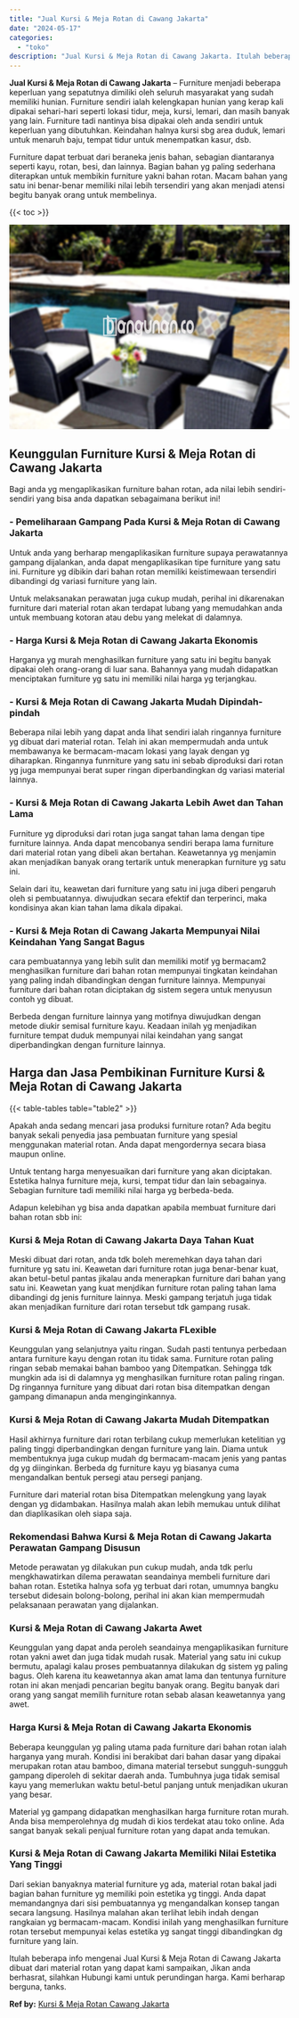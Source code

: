 ```yaml
---
title: "Jual Kursi & Meja Rotan di Cawang Jakarta"
date: "2024-05-17"
categories: 
  - "toko"
description: "Jual Kursi & Meja Rotan di Cawang Jakarta. Itulah beberapa info mengenai Jual Kursi & Meja Rotan di Cawang Jakarta dibuat dari material rotan yang dapat kami..."
---
```


**Jual Kursi & Meja Rotan di Cawang Jakarta** – Furniture menjadi beberapa keperluan yang sepatutnya dimiliki oleh seluruh masyarakat yang sudah memiliki hunian. Furniture sendiri ialah kelengkapan hunian yang kerap kali dipakai sehari-hari seperti lokasi tidur, meja, kursi, lemari, dan masih banyak yang lain. Furniture tadi nantinya bisa dipakai oleh anda sendiri untuk keperluan yang dibutuhkan. Keindahan halnya kursi sbg area duduk, lemari untuk menaruh baju, tempat tidur untuk menempatkan kasur, dsb.

Furniture dapat terbuat dari beraneka jenis bahan, sebagian diantaranya seperti kayu, rotan, besi, dan lainnya. Bagian bahan yg paling sederhana diterapkan untuk membikin furniture yakni bahan rotan. Macam bahan yang satu ini benar-benar memiliki nilai lebih tersendiri yang akan menjadi atensi begitu banyak orang untuk membelinya.

{{< toc >}}

![Jual Kursi & Meja Rotan di Cawang Jakarta](/images/kursi-meja-rotan-murah40.png)

## Keunggulan Furniture Kursi & Meja Rotan di Cawang Jakarta

Bagi anda yg mengaplikasikan furniture bahan rotan, ada nilai lebih sendiri-sendiri yang bisa anda dapatkan sebagaimana berikut ini!

### \- Pemeliharaan Gampang Pada Kursi & Meja Rotan di Cawang Jakarta

Untuk anda yang berharap mengaplikasikan furniture supaya perawatannya gampang dijalankan, anda dapat mengaplikasikan tipe furniture yang satu ini. Furniture yg dibikin dari bahan rotan memiliki keistimewaan tersendiri dibandingi dg variasi furniture yang lain.

Untuk melaksanakan perawatan juga cukup mudah, perihal ini dikarenakan furniture dari material rotan akan terdapat lubang yang memudahkan anda untuk membuang kotoran atau debu yang melekat di dalamnya.

### \- Harga Kursi & Meja Rotan di Cawang Jakarta Ekonomis

Harganya yg murah menghasilkan furniture yang satu ini begitu banyak dipakai oleh orang-orang di luar sana. Bahannya yang mudah didapatkan menciptakan furniture yg satu ini memiliki nilai harga yg terjangkau.

### \- Kursi & Meja Rotan di Cawang Jakarta Mudah Dipindah-pindah

Beberapa nilai lebih yang dapat anda lihat sendiri ialah ringannya furniture yg dibuat dari material rotan. Telah ini akan mempermudah anda untuk membawanya ke bermacam-macam lokasi yang layak dengan yg diharapkan. Ringannya funrniture yang satu ini sebab diproduksi dari rotan yg juga mempunyai berat super ringan diperbandingkan dg variasi material lainnya.

### \- Kursi & Meja Rotan di Cawang Jakarta Lebih Awet dan Tahan Lama

Furniture yg diproduksi dari rotan juga sangat tahan lama dengan tipe furniture lainnya. Anda dapat mencobanya sendiri berapa lama furniture dari material rotan yang dibeli akan bertahan. Keawetannya yg menjamin akan menjadikan banyak orang tertarik untuk menerapkan furniture yg satu ini.

Selain dari itu, keawetan dari furniture yang satu ini juga diberi pengaruh oleh si pembuatannya. diwujudkan secara efektif dan terperinci, maka kondisinya akan kian tahan lama dikala dipakai.

### \- Kursi & Meja Rotan di Cawang Jakarta Mempunyai Nilai Keindahan Yang Sangat Bagus

cara pembuatannya yang lebih sulit dan memiliki motif yg bermacam2 menghasilkan furniture dari bahan rotan mempunyai tingkatan keindahan yang paling indah dibandingkan dengan furniture lainnya. Mempunyai furniture dari bahan rotan diciptakan dg sistem segera untuk menyusun contoh yg dibuat.

Berbeda dengan furniture lainnya yang motifnya diwujudkan dengan metode diukir semisal furniture kayu. Keadaan inilah yg menjadikan furniture tempat duduk mempunyai nilai keindahan yang sangat diperbandingkan dengan furniture lainnya.

## Harga dan Jasa Pembikinan Furniture Kursi & Meja Rotan di Cawang Jakarta

{{< table-tables table="table2" >}}

Apakah anda sedang mencari jasa produksi furniture rotan? Ada begitu banyak sekali penyedia jasa pembuatan furniture yang spesial menggunakan material rotan. Anda dapat mengordernya secara biasa maupun online.

Untuk tentang harga menyesuaikan dari furniture yang akan diciptakan. Estetika halnya furniture meja, kursi, tempat tidur dan lain sebagainya. Sebagian furniture tadi memiliki nilai harga yg berbeda-beda.

Adapun kelebihan yg bisa anda dapatkan apabila membuat furniture dari bahan rotan sbb ini:

### Kursi & Meja Rotan di Cawang Jakarta Daya Tahan Kuat

Meski dibuat dari rotan, anda tdk boleh meremehkan daya tahan dari furniture yg satu ini. Keawetan dari furniture rotan juga benar-benar kuat, akan betul-betul pantas jikalau anda menerapkan furniture dari bahan yang satu ini. Keawetan yang kuat menjdikan furniture rotan paling tahan lama dibandingi dg jenis furniture lainnya. Meski gampang terjatuh juga tidak akan menjadikan furniture dari rotan tersebut tdk gampang rusak.

### Kursi & Meja Rotan di Cawang Jakarta FLexible

Keunggulan yang selanjutnya yaitu ringan. Sudah pasti tentunya perbedaan antara furniture kayu dengan rotan itu tidak sama. Furniture rotan paling ringan sebab memakai bahan bamboo yang Ditempatkan. Sehingga tdk mungkin ada isi di dalamnya yg menghasilkan furniture rotan paling ringan. Dg ringannya furniture yang dibuat dari rotan bisa ditempatkan dengan gampang dimanapun anda menginginkannya.

### Kursi & Meja Rotan di Cawang Jakarta Mudah Ditempatkan

Hasil akhirnya furniture dari rotan terbilang cukup memerlukan ketelitian yg paling tinggi diperbandingkan dengan furniture yang lain. Diama untuk membentuknya juga cukup mudah dg bermacam-macam jenis yang pantas dg yg diinginkan. Berbeda dg furniture kayu yg biasanya cuma mengandalkan bentuk persegi atau persegi panjang.

Furniture dari material rotan bisa Ditempatkan melengkung yang layak dengan yg didambakan. Hasilnya malah akan lebih memukau untuk dilihat dan diaplikasikan oleh siapa saja.

### Rekomendasi Bahwa Kursi & Meja Rotan di Cawang Jakarta Perawatan Gampang Disusun

Metode perawatan yg dilakukan pun cukup mudah, anda tdk perlu mengkhawatirkan dilema perawatan seandainya membeli furniture dari bahan rotan. Estetika halnya sofa yg terbuat dari rotan, umumnya bangku tersebut didesain bolong-bolong, perihal ini akan kian mempermudah pelaksanaan perawatan yang dijalankan.

### Kursi & Meja Rotan di Cawang Jakarta Awet

Keunggulan yang dapat anda peroleh seandainya mengaplikasikan furniture rotan yakni awet dan juga tidak mudah rusak. Material yang satu ini cukup bermutu, apalagi kalau proses pembuatannya dilakukan dg sistem yg paling bagus. Oleh karena itu keawetannya akan amat lama dan tentunya furniture rotan ini akan menjadi pencarian begitu banyak orang. Begitu banyak dari orang yang sangat memilih furniture rotan sebab alasan keawetannya yang awet.

### Harga Kursi & Meja Rotan di Cawang Jakarta Ekonomis

Beberapa keunggulan yg paling utama pada furniture dari bahan rotan ialah harganya yang murah. Kondisi ini berakibat dari bahan dasar yang dipakai merupakan rotan atau bamboo, dimana material tersebut sungguh-sungguh gampang diperoleh di sekitar daerah anda. Tumbuhnya juga tidak semisal kayu yang memerlukan waktu betul-betul panjang untuk menjadikan ukuran yang besar.

Material yg gampang didapatkan menghasilkan harga furniture rotan murah. Anda bisa memperolehnya dg mudah di kios terdekat atau toko online. Ada sangat banyak sekali penjual furniture rotan yang dapat anda temukan.

### Kursi & Meja Rotan di Cawang Jakarta Memiliki Nilai Estetika Yang Tinggi

Dari sekian banyaknya material furniture yg ada, material rotan bakal jadi bagian bahan furniture yg memiliki poin estetika yg tinggi. Anda dapat memandangnya dari sisi pembuatannya yg mengandalkan konsep tangan secara langsung. Hasilnya malahan akan terlihat lebih indah dengan rangkaian yg bermacam-macam. Kondisi inilah yang menghasilkan furniture rotan tersebut mempunyai kelas estetika yg sangat tinggi dibandingkan dg furniture yang lain.

Itulah beberapa info mengenai Jual Kursi & Meja Rotan di Cawang Jakarta dibuat dari material rotan yang dapat kami sampaikan, Jikan anda berhasrat, silahkan Hubungi kami untuk perundingan harga. Kami berharap berguna, tanks.

**Ref by:** [Kursi & Meja Rotan Cawang Jakarta](https://id.wikipedia.org/wiki/Kursi)

